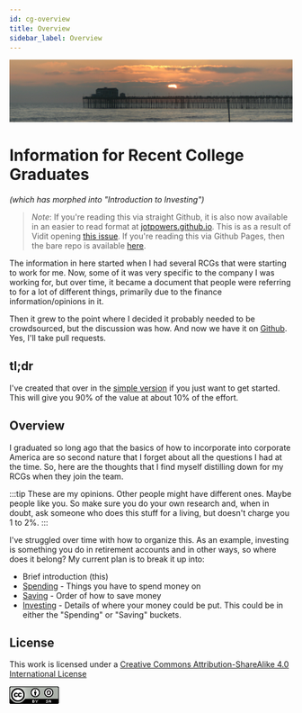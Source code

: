 ```yaml
---
id: cg-overview
title: Overview
sidebar_label: Overview
---
```

![Planning for your sunset](assets/beach_pano.jpg)

# Information for Recent College Graduates
*(which has morphed into "Introduction to Investing")*


> *Note*:  If you're reading this via straight Github, it is also now available in an easier to read format at [jotpowers.github.io](https://jotpowers.github.io/).  This is as a result of Vidit opening [this issue](https://github.com/jotpowers/College-Grads/issues/1). If you're reading this via Github Pages, then the bare repo is available [here](https://github.com/jotpowers/College-Grads).

The information in here started when I had several RCGs that were starting to work for me.  Now, some of it was very specific to the company I was working for, but over time, it became a document that people were referring to for a lot of different things, primarily due to the finance information/opinions in it.

Then it grew to the point where I decided it probably needed to be crowdsourced, but the discussion was how.  And now we have it on [Github](https://github.com/jotpowers/College-Grads).  Yes, I'll take pull requests.  

## tl;dr
I've created that over in the [simple version](simple.md) if you just want to get started.  This will give you 90% of the value at about 10% of the effort.

## Overview
I graduated so long ago that the basics of how to incorporate into corporate America are so second nature that I forget about all the questions I had at the time.  So, here are the thoughts that I find myself distilling down for my RCGs when they join the team.

:::tip
These are my opinions.  Other people might have different ones.  Maybe people like you. So make sure you do your own research and, when in doubt, ask someone who does this stuff for a living, but doesn't charge you 1 to 2%.
:::

I've struggled over time with how to organize this.  As an example, investing is something you do in retirement accounts and in other ways, so where does it belong? My current plan is to break it up into:

* Brief introduction (this)
* [Spending](spending.md) - Things you have to spend money on
* [Saving](saving.md) - Order of how to save money
* [Investing](investing.md) - Details of where your money could be put.  This could be in either the "Spending" or "Saving" buckets.

## License

This work is licensed under a
[Creative Commons Attribution-ShareAlike 4.0 International License](https://creativecommons.org/licenses/by-nc-sa/4.0/)

![License image](assets/88x31.png)
